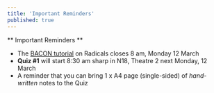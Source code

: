 ```yaml
---
title: 'Important Reminders'
published: true
---
```


** Important Reminders **  
* The [BACON tutorial](https://learnbacon.com/) on Radicals closes 8 am, Monday 12 March
* **Quiz #1** will start 8:30 am sharp in N18, Theatre 2 next Monday, 12 March
* A reminder that you can bring 1 x A4 page (single-sided) of _hand-written_ notes to the Quiz
